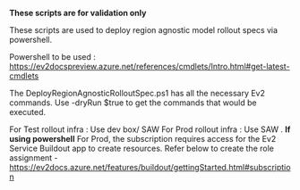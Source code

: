 **These scripts are for validation only**

These scripts are used to deploy region agnostic model rollout specs via powershell.
    
Powershell to be used : https://ev2docspreview.azure.net/references/cmdlets/Intro.html#get-latest-cmdlets
  
The DeployRegionAgnosticRolloutSpec.ps1 has all the necessary Ev2 commands. 
Use -dryRun $true to get the commands that would be executed.
  
   
For Test rollout infra : Use dev box/ SAW
For Prod rollout infra : Use SAW . 
**If using powershell** For Prod, the subscription requires access for the Ev2 Service Buildout app to create resources. 
Refer below to create the role assignment - 
https://ev2docs.azure.net/features/buildout/gettingStarted.html#subscription